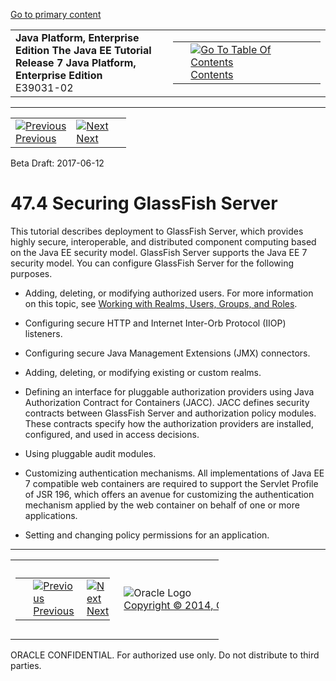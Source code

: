 [Go to primary content](#BEGIN)

<table>
<colgroup>
<col width="50%" />
<col width="50%" />
</colgroup>
<tbody>
<tr class="odd">
<td><strong>Java Platform, Enterprise Edition The Java EE Tutorial</strong><br />
<strong>Release 7 Java Platform, Enterprise Edition</strong><br />
E39031-02</td>
<td><table>
<tbody>
<tr class="odd">
<td> </td>
<td><a href="toc.htm"><img src="../../dcommon/gifs/toc.gif" alt="Go To Table Of Contents" /><br />
<span class="icon">Contents</span></a></td>
</tr>
</tbody>
</table></td>
</tr>
</tbody>
</table>

-----

<table>
<tbody>
<tr class="odd">
<td><a href="security-intro003.htm"><img src="../../dcommon/gifs/leftnav.gif" alt="Previous" /><br />
<span class="icon">Previous</span></a> </td>
<td><a href="security-intro005.htm"><img src="../../dcommon/gifs/rightnav.gif" alt="Next" /><br />
<span class="icon">Next</span></a></td>
<td> </td>
</tr>
</tbody>
</table>

Beta Draft: 2017-06-12

# 47.4 Securing GlassFish Server

This tutorial describes deployment to GlassFish Server, which provides
highly secure, interoperable, and distributed component computing based
on the Java EE security model. GlassFish Server supports the Java EE 7
security model. You can configure GlassFish Server for the following
purposes.

  - Adding, deleting, or modifying authorized users. For more
    information on this topic, see [Working with Realms, Users, Groups,
    and Roles](security-intro005.htm#BNBXJ).

  - Configuring secure HTTP and Internet Inter-Orb Protocol (IIOP)
    listeners.

  - Configuring secure Java Management Extensions (JMX) connectors.

  - Adding, deleting, or modifying existing or custom realms.

  - Defining an interface for pluggable authorization providers using
    Java Authorization Contract for Containers (JACC). JACC defines
    security contracts between GlassFish Server and authorization policy
    modules. These contracts specify how the authorization providers are
    installed, configured, and used in access decisions.

  - Using pluggable audit modules.

  - Customizing authentication mechanisms. All implementations of Java
    EE 7 compatible web containers are required to support the Servlet
    Profile of JSR 196, which offers an avenue for customizing the
    authentication mechanism applied by the web container on behalf of
    one or more applications.

  - Setting and changing policy permissions for an application.

-----

<table style="width:66%;">
<colgroup>
<col width="33%" />
<col width="0%" />
<col width="33%" />
</colgroup>
<tbody>
<tr class="odd">
<td><table style="width:96%;">
<colgroup>
<col width="0%" />
<col width="48%" />
<col width="48%" />
</colgroup>
<tbody>
<tr class="odd">
<td> </td>
<td><a href="security-intro003.htm"><img src="../../dcommon/gifs/leftnav.gif" alt="Previous" /><br />
<span class="icon">Previous</span></a> </td>
<td><a href="security-intro005.htm"><img src="../../dcommon/gifs/rightnav.gif" alt="Next" /><br />
<span class="icon">Next</span></a></td>
</tr>
</tbody>
</table></td>
<td><img src="../../dcommon/gifs/oracle.gif" alt="Oracle Logo" class="copyrightlogo" /> <a href="../../dcommon/html/cpyr.htm"><br />
<span class="copyrightlogo">Copyright © 2014, Oracle and/or its affiliates. All rights reserved.</span></a></td>
<td><table>
<tbody>
<tr class="odd">
<td> </td>
<td><a href="toc.htm"><img src="../../dcommon/gifs/toc.gif" alt="Go To Table Of Contents" /><br />
<span class="icon">Contents</span></a></td>
</tr>
</tbody>
</table></td>
</tr>
</tbody>
</table>

ORACLE CONFIDENTIAL. For authorized use only. Do not distribute to third parties.
